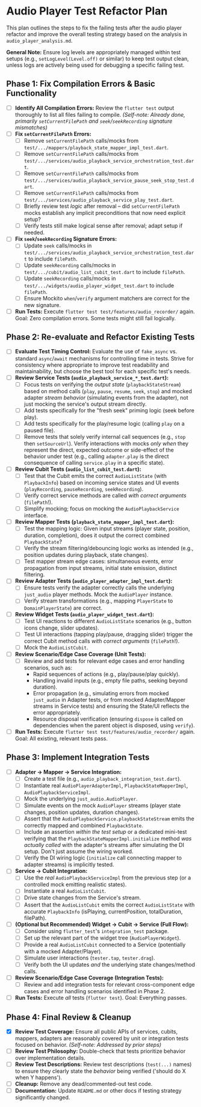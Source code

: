 # Audio Player Test Refactor Plan

This plan outlines the steps to fix the failing tests after the audio player refactor and improve the overall testing strategy based on the analysis in `audio_player_analysis.md`.

**General Note:** Ensure log levels are appropriately managed within test setups (e.g., `setLogLevel(Level.off)` or similar) to keep test output clean, unless logs are actively being used for debugging a specific failing test.

## Phase 1: Fix Compilation Errors & Basic Functionality

*   [ ] **Identify All Compilation Errors:** Review the `flutter test` output thoroughly to list all files failing to compile. *(Self-note: Already done, primarily `setCurrentFilePath` and `seek`/`seekRecording` signature mismatches)*
*   [ ] **Fix `setCurrentFilePath` Errors:**
    *   [ ] Remove `setCurrentFilePath` calls/mocks from `test/.../mappers/playback_state_mapper_impl_test.dart`.
    *   [ ] Remove `setCurrentFilePath` calls/mocks from `test/.../services/audio_playback_service_orchestration_test.dart`.
    *   [ ] Remove `setCurrentFilePath` calls/mocks from `test/.../services/audio_playback_service_pause_seek_stop_test.dart`.
    *   [ ] Remove `setCurrentFilePath` calls/mocks from `test/.../services/audio_playback_service_play_test.dart`.
    *   [ ] Briefly review test *logic* after removal – did `setCurrentFilePath` mocks establish any implicit preconditions that now need explicit setup?
    *   [ ] Verify tests still make logical sense after removal; adapt setup if needed.
*   [ ] **Fix `seek`/`seekRecording` Signature Errors:**
    *   [ ] Update `seek` calls/mocks in `test/.../services/audio_playback_service_orchestration_test.dart` to include `filePath`.
    *   [ ] Update `seekRecording` calls/mocks in `test/.../cubit/audio_list_cubit_test.dart` to include `filePath`.
    *   [ ] Update `seekRecording` calls/mocks in `test/.../widgets/audio_player_widget_test.dart` to include `filePath`.
    *   [ ] Ensure Mockito `when`/`verify` argument matchers are correct for the new signature.
*   [ ] **Run Tests:** Execute `flutter test test/features/audio_recorder/` again. Goal: Zero compilation errors. Some tests might still fail logically.

## Phase 2: Re-evaluate and Refactor Existing Tests

*   [ ] **Evaluate Test Timing Control:** Evaluate the use of `fake_async` vs. standard `async`/`await` mechanisms for controlling time in tests. Strive for consistency where appropriate to improve test readability and maintainability, but choose the best tool for each specific test's needs.
*   [ ] **Review Service Tests (`audio_playback_service_*_test.dart`):**
    *   [ ] Focus tests on verifying the *output state* (`playbackStateStream`) based on method calls (`play`, `pause`, `resume`, `seek`, `stop`) and mocked adapter *stream behavior* (simulating events from the adapter), not just mocking the service's output stream directly.
    *   [ ] Add tests specifically for the "fresh seek" priming logic (seek before play).
    *   [ ] Add tests specifically for the play/resume logic (calling `play` on a paused file).
    *   [ ] Remove tests that solely verify internal call sequences (e.g., `stop` then `setSourceUrl`). Verify interactions with mocks *only when* they represent the direct, expected outcome or side-effect of the behavior under test (e.g., calling `adapter.play` is the direct consequence of calling `service.play` in a specific state).
*   [ ] **Review Cubit Tests (`audio_list_cubit_test.dart`):**
    *   [ ] Test that the Cubit emits the correct `AudioListState` (with `PlaybackInfo`) based on incoming service states and UI events (`playRecording`, `pauseRecording`, `seekRecording`).
    *   [ ] Verify correct service methods are called *with correct arguments* (`filePath`!).
    *   [ ] Simplify mocking; focus on mocking the `AudioPlaybackService` interface.
*   [ ] **Review Mapper Tests (`playback_state_mapper_impl_test.dart`):**
    *   [ ] Test the mapping logic: Given input streams (player state, position, duration, completion), does it output the correct combined `PlaybackState`?
    *   [ ] Verify the stream filtering/debouncing logic works as intended (e.g., position updates during playback, state changes).
    *   [ ] Test mapper stream edge cases: simultaneous events, error propagation from input streams, initial state emission, distinct filtering.
*   [ ] **Review Adapter Tests (`audio_player_adapter_impl_test.dart`):**
    *   [ ] Ensure tests verify the adapter correctly calls the underlying `just_audio` player methods. Mock the `AudioPlayer` instance.
    *   [ ] Verify stream transformations (e.g., mapping `PlayerState` to `DomainPlayerState`) are correct.
*   [ ] **Review Widget Tests (`audio_player_widget_test.dart`):**
    *   [ ] Test UI reactions to different `AudioListState` scenarios (e.g., button icons change, slider updates).
    *   [ ] Test UI interactions (tapping play/pause, dragging slider) trigger the correct Cubit method calls *with correct arguments* (`filePath`!).
    *   [ ] Mock the `AudioListCubit`.
*   [ ] **Review Scenario/Edge Case Coverage (Unit Tests):**
    *   [ ] Review and add tests for relevant edge cases and error handling scenarios, such as:
        *   Rapid sequences of actions (e.g., play/pause/play quickly).
        *   Handling invalid inputs (e.g., empty file paths, seeking beyond duration).
        *   Error propagation (e.g., simulating errors from mocked `just_audio` in Adapter tests, or from mocked Adapter/Mapper streams in Service tests) and ensuring the State/UI reflects the error appropriately.
        *   Resource disposal verification (ensuring `dispose` is called on dependencies when the parent object is disposed, using `verify`).
*   [ ] **Run Tests:** Execute `flutter test test/features/audio_recorder/` again. Goal: All existing, relevant tests pass.

## Phase 3: Implement Integration Tests

*   [ ] **Adapter -> Mapper -> Service Integration:**
    *   [ ] Create a test file (e.g., `audio_playback_integration_test.dart`).
    *   [ ] Instantiate real `AudioPlayerAdapterImpl`, `PlaybackStateMapperImpl`, `AudioPlaybackServiceImpl`.
    *   [ ] Mock the underlying `just_audio.AudioPlayer`.
    *   [ ] Simulate events on the mock `AudioPlayer` streams (player state changes, position updates, duration changes).
    *   [ ] Assert that the `AudioPlaybackService.playbackStateStream` emits the correctly mapped and combined `PlaybackState`.
    *   [ ] Include an assertion *within the test setup* or a dedicated mini-test verifying that the `PlaybackStateMapperImpl.initialize` method *was actually called* with the adapter's streams after simulating the DI setup. Don't just assume the wiring worked.
    *   [ ] Verify the DI wiring logic (`initialize` call connecting mapper to adapter streams) is implicitly tested.
*   [ ] **Service -> Cubit Integration:**
    *   [ ] Use the *real* `AudioPlaybackServiceImpl` from the previous step (or a controlled mock emitting realistic states).
    *   [ ] Instantiate a real `AudioListCubit`.
    *   [ ] Drive state changes from the Service's stream.
    *   [ ] Assert that the `AudioListCubit` emits the correct `AudioListState` with accurate `PlaybackInfo` (isPlaying, currentPosition, totalDuration, filePath).
*   [ ] **(Optional but Recommended) Widget -> Cubit -> Service (Full Flow):**
    *   [ ] Consider using `flutter_test`'s `integration_test` package.
    *   [ ] Set up the relevant part of the widget tree (`AudioPlayerWidget`).
    *   [ ] Provide a real `AudioListCubit` connected to a Service (potentially with a mocked Adapter/Player).
    *   [ ] Simulate user interactions (`tester.tap`, `tester.drag`).
    *   [ ] Verify both the UI updates *and* the underlying state changes/method calls.
*   [ ] **Review Scenario/Edge Case Coverage (Integration Tests):**
    *   [ ] Review and add integration tests for relevant cross-component edge cases and error handling scenarios identified in Phase 2.
*   [ ] **Run Tests:** Execute *all* tests (`flutter test`). Goal: Everything passes.

## Phase 4: Final Review & Cleanup

*   [x] **Review Test Coverage:** Ensure all public APIs of services, cubits, mappers, adapters are reasonably covered by unit or integration tests focused on behavior. *(Self-note: Addressed by prior steps)*
*   [ ] **Review Test Philosophy:** Double-check that tests prioritize behavior over implementation details.
*   [ ] **Review Test Descriptions:** Review test descriptions (`test(...)` names) to ensure they clearly state the *behavior* being verified ('should do X when Y happens').
*   [ ] **Cleanup:** Remove any dead/commented-out test code.
*   [ ] **Documentation:** Update `README.md` or other docs if testing strategy significantly changed. 